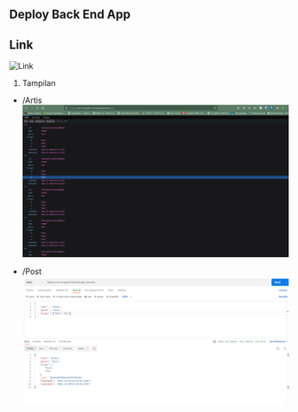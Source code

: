 ## Deploy Back End App

## Link
![Link](https://crud-mongodb-29.herokuapp.com/artis)

1. Tampilan
  - /Artis
  ![Auth](assets/tampilan.png)


  - /Post
  ![Auth](assets/post.png)


